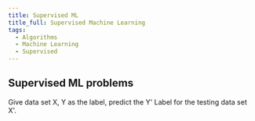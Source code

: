 ```yaml
---
title: Supervised ML
title_full: Supervised Machine Learning
tags:
  - Algorithms
  - Machine Learning
  - Supervised
---
```


## Supervised ML problems

Give data set X, Y as the label, predict the Y' Label for the testing data set X'.
